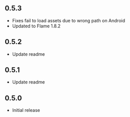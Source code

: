 ## 0.5.3

* Fixes fail to load assets due to wrong path on Android
* Updated to Flame 1.8.2

## 0.5.2

* Update readme

## 0.5.1

* Update readme

## 0.5.0

* Initial release
